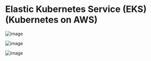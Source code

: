 # Elastic Kubernetes Service (EKS) (Kubernetes on AWS)

![image](https://user-images.githubusercontent.com/60442877/233815516-fed8b624-768d-4e88-a95a-dfc990bd0436.png)

![image](https://user-images.githubusercontent.com/60442877/233815561-7c71a4ff-f575-4983-8951-590ff399a860.png)

![image](https://user-images.githubusercontent.com/60442877/233815667-4b2e924c-8b1f-466b-a044-94536d80f851.png)
